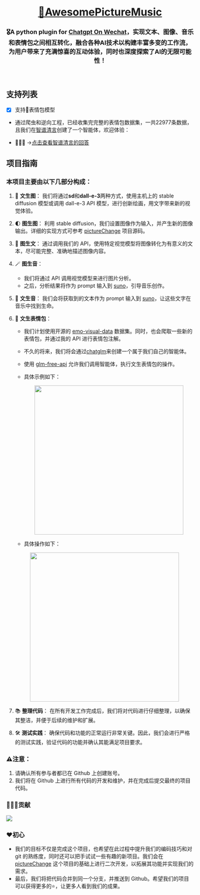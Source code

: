 <div align="center">

# [🤩AwesomePictureMusic](https://github.com/Yanyutin753/AwesomePictureMusic)
### 🎖️A python plugin for [Chatgpt On Wechat](https://github.com/zhayujie/chatgpt-on-wechat)，实现文本、图像、音乐和表情包之间相互转化，融合各种AI技术以构建丰富多变的工作流，为用户带来了充满惊喜的互动体验，同时也深度探索了AI的无限可能性！

<br>
</div>


## 支持列表

- [x] 支持📱表情包模型


- 通过爬虫和逆向工程，已经收集完完整的表情包数据集，一共22977条数据，且我们在[智谱清言](https://chatglm.cn)创建了一个智能体，欢迎体验：

- 🤩🤩🤩 →[点击查看智谱清言的回答](https://chatglm.cn/main/gdetail/66245f43ec988b0d3dd2904c)



## **项目指南**

### 本项目主要由以下几部分构成：

1. 💠 **文生图**： 我们将通过**sd**和**dall-e-3**两种方式，使用主机上的 stable diffusion 模型或调用 dall-e-3 API 模型，进行创新绘画，用文字带来新的视觉体验。

2. 🌓 **图生图**： 利用 stable diffusion，我们设置图像作为输入，并产生新的图像输出。详细的实现方式可参考 [pictureChange](https://github.com/Yanyutin753/pictureChange) 项目源码。

3. 💅 **图生文**： 通过调用我们的 API，使用特定视觉模型将图像转化为有意义的文本，尽可能完整、准确地描述图像内容。

4. 🪄 **图生音**：
   - 我们将通过 API 调用视觉模型来进行图片分析。
   - 之后，分析结果将作为 prompt 输入到 [suno](https://suno.ai/)，引导音乐创作。

5. 🧩 **文生音**： 我们会将获取到的文本作为 prompt 输入到 [suno](https://suno.ai/)，让这些文字在音乐中找到生命。

6. 📱 **文生表情包**： 
   - 我们计划使用开源的 [emo-visual-data](https://github.com/LLM-Red-Team/emo-visual-data) 数据集。同时，也会爬取一些新的表情包，并通过我的 API 进行表情包注解。
   - 不久的将来，我们将会通过[chatglm](https://chatglm.cn/)来创建一个属于我们自己的智能体。
   - 使用 [glm-free-api](https://github.com/LLM-Red-Team/glm-free-api) 允许我们调用智能体，执行文生表情包的操作。
   - 具体示例如下：
     <div align="center">
     <img src="https://github.com/Yanyutin753/clivia.github.io/assets/132346501/ab7d38a5-b286-4c30-a74d-1e03802e0f84" width="400" height="400">
     </div>

    - 具体操作如下：
     <div align="center">
     <img src="https://github.com/Yanyutin753/clivia.github.io/assets/132346501/470f99cf-d417-44cf-95a1-f3132a0e9e98" width="400" height="400">
     </div>

7. 📚 **整理代码**： 在所有开发工作完成后，我们将对代码进行仔细整理，以确保其整洁，并便于后续的维护和扩展。

8. 🛠️ **测试实践**： 确保代码和功能的正常运行非常关键。因此，我们会进行严格的测试实践，验证代码的功能并确认其能满足项目要求。


### ⚠️注意：
1. 请确认所有参与者都已在 Github 上创建账号。
2. 我们将在 Github 上进行所有代码的开发和维护，并在完成后提交最终的项目代码。


### 🧑‍🤝‍🧑贡献

<a href="https://github.com/Yanyutin753/AwesomePictureMusic/graphs/contributors">
  <img src="https://contrib.rocks/image?repo=Yanyutin753/AwesomePictureMusic" />
</a>


### ❤️初心
- 我们的目标不仅是完成这个项目，也希望在此过程中提升我们的编码技巧和对 git 的熟练度，同时还可以把手试试一些有趣的新项目。我们会在 [pictureChange](https://github.com/Yanyutin753/pictureChange) 这个项目的基础上进行二次开发，以拓展其功能并实现我们的需求。
- 最后，我们将把代码合并到同一个分支，并推送到 Github。希望我们的项目可以获得更多的⭐️，让更多人看到我们的成果。
